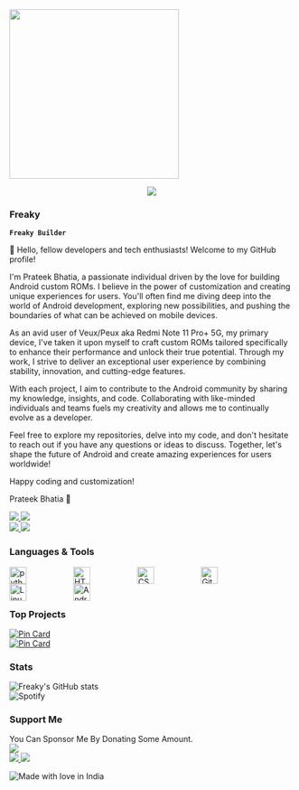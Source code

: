 <img align="center" width="300rem" src="https://github.com/ThePrateekBhatia/ThePrateekBhatia/assets/131198906/82b8e41b-fbe3-4408-b2f2-0a74c7490eeb">

<!-- Hello World sliding text -->
<p align="center">
  <img src="https://readme-typing-svg.herokuapp.com?lines=Hello+World!;Welcome+to+my+Profile!;I'm+Prateek+Bhatia!;A+Passionate+Developer!&center=true&width=380&height=55">
</p>

### Freaky
**`Freaky Builder`**

👋 Hello, fellow developers and tech enthusiasts! Welcome to my GitHub profile!

I'm Prateek Bhatia, a passionate individual driven by the love for building Android custom ROMs. I believe in the power of customization and creating unique experiences for users. You'll often find me diving deep into the world of Android development, exploring new possibilities, and pushing the boundaries of what can be achieved on mobile devices.

As an avid user of Veux/Peux aka Redmi Note 11 Pro+ 5G, my primary device, I've taken it upon myself to craft custom ROMs tailored specifically to enhance their performance and unlock their true potential. Through my work, I strive to deliver an exceptional user experience by combining stability, innovation, and cutting-edge features.

With each project, I aim to contribute to the Android community by sharing my knowledge, insights, and code. Collaborating with like-minded individuals and teams fuels my creativity and allows me to continually evolve as a developer.

Feel free to explore my repositories, delve into my code, and don't hesitate to reach out if you have any questions or ideas to discuss. Together, let's shape the future of Android and create amazing experiences for users worldwide!

Happy coding and customization!

Prateek Bhatia 🚀

<a align="left">
    <a href="https://www.facebook.com/prateek.bhatia.1238">
        <img src="https://custom-icon-badges.demolab.com/badge/Prateek Bhatia-0000ff?style=for-the-badge&logo=facebook&logoColor=white">
    </a>
    <a href="https://instagram.com/the_prateekbhatia">
        <img src="https://custom-icon-badges.demolab.com/badge/Prateek Bhatia-ff00ff?style=for-the-badge&logo=instagram&logoColor=white">
    </a><br>
    <a href="https://open.spotify.com/user/31cufsatx6dabubvrtu3p2br22sy">
        <img src="https://custom-icon-badges.demolab.com/badge/Freaky-191414?style=for-the-badge&logo=spotify&logoColor=1DB954">
    </a>
    <a href="https://t.me/MrFreakSins">
        <img src="https://custom-icon-badges.demolab.com/badge/Freaky-229ed9?style=for-the-badge&logo=telegram&logoColor=white">
    </a>
  </a>
</a>

### Languages & Tools
<img alt="python" align="left" width="30rem" style="padding-right:5rem" src="https://cdn.jsdelivr.net/gh/devicons/devicon/icons/python/python-original.svg"/>
<img alt="HTML" align="left" width="30rem" style="padding-right:5rem" src="https://cdn.jsdelivr.net/gh/devicons/devicon/icons/html5/html5-original.svg"/>
<img alt="CSS" align="left" width="30rem" style="padding-right:5rem" src="https://cdn.jsdelivr.net/gh/devicons/devicon/icons/css3/css3-original.svg"/>
<img alt="Git" align="left" width="30rem" style="padding-right:5rem" src="https://cdn.jsdelivr.net/gh/devicons/devicon/icons/git/git-original.svg"/>
<img alt="Linux" align="left" width="30rem" style="padding-right:5rem" src="https://cdn.jsdelivr.net/gh/devicons/devicon/icons/linux/linux-original.svg"/>
<img alt="Android" align="left" width="30rem" style="padding-right:5rem" src="https://cdn.jsdelivr.net/gh/devicons/devicon/icons/android/android-original.svg"/>
<br/>
‎ ‎ ‎ ‎ 
‎ ‎ ‎ ‎ 
‎ ‎ ‎ ‎ ‎ 
‎ ‎ ‎ ‎ 

### Top Projects
[![Pin Card](https://github-readme-stats.vercel.app/api/pin/?username=theprateekbhatia&repo=Freaky-Builds&theme=dark)](https://github.com/ThePrateekBhatia/Freaky-Builds)
<br>
[![Pin Card](https://github-readme-stats.vercel.app/api/pin/?username=theprateekbhatia&repo=device_xiaomi_veux&theme=dark)](https://github.com/ThePrateekBhatia/device_xiaomi_veux)

### Stats
![Freaky's GitHub stats](https://github-readme-stats.vercel.app/api?username=theprateekbhatia&show_icons=true&theme=dark)
<br>
![Spotify](https://spotify-recently-played-readme.vercel.app/api?user=31cufsatx6dabubvrtu3p2br22sy&width=470)

### Support Me
You Can Sponsor Me By Donating Some Amount.
<br>
<a align="left">
    <a href="https://paypal.me/bhatia111">
        <img src="https://custom-icon-badges.demolab.com/badge/Prateek Bhatia-3b7bbf?style=for-the-badge&logo=paypal&logoColor=white">
    </a><br>
    <a href="https://www.buymeacoffee.com/prateekbhatia">
        <img src="https://custom-icon-badges.demolab.com/badge/Freaky-ffff00?style=for-the-badge&logo=coffee-meow">
    </a>
    <a href="https://ko-fi.com/freaky">
        <img src="https://custom-icon-badges.demolab.com/badge/Freaky-229ed9?style=for-the-badge&logo=kofi-meow">
    </a>
  </a>
</a>

![Made with love in India](https://madewithlove.now.sh/in?heart=true&template=for-the-badge)

<!-- Cats and Dogs sliding animation -->
<p align="center">
  <img src="https://readme-typing-svg.herokuapp.com?font=Hack&color=%23FF3E4D&size=30&center=true&vCenter=true&lines=+%5C%C2%B7%C2%B7%C2%B7%C2%B7%C2%B7%C2%B7%C2%B7%C2%B7%C2%B7%C2%B7%C2%B7%C2%B7%C2%B7%C2%B7%C2%B7%C2%B7%C2%B7%C2%B7%C2%B7%C2%B7%C2%B7%C2%B7%C2%B7%C2%B7%C2%B7%C2%B7%C2%B7%C2%B7%C2%B7%C2%B7%C2%B7%C2%B7%C2%B7%C2%B7%C2%B7%C2%B7%C2%B7%C2%B7%C2%B7%C2%B7%C2%B7%C2%B7%C2%B7%C2%B7%C2%B7%C2%B7%C2%B7%C2%B7%C2%B7%C2%B7%C2%B7%C2%B7%C2%B7%C2%B7%C2%B7%C2%B7%C2%B7%C2%B7%C2%B7%C2%B7%C2%B7%C2%B7%C2%B7%C2%B7%C2%B7%C2%B7%C2%B7%C2%B7%C2%B7%C2%B7%C2%B7%C2%B7%C2%B7%C2%B7%C2%B7%C2%B7%C2%B7%C2%B7%C2%B7%C2%B7%C2%B7%C2%B7%C2%B7%C2%B7%C2%B7%C2%B7%C2%B7%C2%B7%C2%B7%C2%B7%C2%B7%C2%B7%C2%B7%C2%B7%C2%B7%C2%B7%C2%B7%C2%B7%C2%B7%C2%B7%C2%B7%C2%B7%C2%B7%C2%B7%C2%B7%C2%B7%C2%B7%C2%B7%C2%B7%C2%B7%C2%B7%C2%B7%C2%B7%C2%B7%C2%B7%C2%B7%C2%B7%C2%B7%C2%B7%C2%B7%C2%B7%C2%B7%C2%B7%C2%B7%C2%B7%C2%B7%C2%B7%C2%B7%C2%B7%C2%B7%C2%B7%C2%B7%C2%B7%C2%B7%C2%B7%C2%B7%C2%B7%C2%B7%C2%B7%C2%B7%C2%B7%C2%B7%C2%B7%C2%B7%C2%B7%C2%B7%C2%B7%C2%B7%C2%B7%C2%B7%C2%B7%C2%B7%C2%B7%C2%B7%C2%B7%C2%B7%C2%B7%C2%B7%C2%B7%C2%B7%C2%B7%C2%B7%C2%B7%C2%B7%C2%B7%C2%B7%C2%B7%C2%B7%C2%B7%C2%B7%C2%B7%C2%B7%C2%B7%C2%B7%C2%B7%C2%B7%C2%B7%C2%B7%C2%B7%C2%B7%C2%B7%C2%B7%C2%B7%C2%B7%C2%B7%C2%B7%C2%B7%C2%B7%C2%B7%C2%B7%C2%B7%C2%B7%C2%B7%C2%B7%C2%B7%C2%B7%C2%B7%C2%B7%C2%B7%C2%B7%C2%B7%C2%B7%C2%B7%C2%B7%C2%B7%C2%B7%C2%B7%C2%B7%C2%B7%C2%B7%C2%B7%C2%B7%C2%B7%C2%B7%C2%B7%C2%B7%C2%B7%C2%B7%C2%B7%C2%B7%C2%B7%C2%B7%C2%B7%C2%B7%C2%B7%C2%B7%C2%B7%C2%B7%C2%B7%C2%B7%C2%B7%C2%B7%C2%B7%C2%B7%C2%B7%C2%B7%C2%B7%C2%B7%C2%B7%C2%B7%C2%B7%C2%B7%C2%B7%C2%B7%C2%B7%C2%B7%C2%B7%C2%B7%C2%B7%C2%B7%C2%B7%C2%B7%C2%B7%C2%B7%C2%B7%C2%B7%C2%B7%C2%B7%C2%B7%C2%B7%C2%B7%C2%B7%C2%B7%C2%B7%C2%B7%C2%B7%C2%B7%C2%B7%C2%B7%C2%B7%C2%B7%C2%B7%C2%B7%C2%B7%C2%B7%C2%B7%C2%B7%C2%B7%C2%B7%C2%B7%C2%B7%C2%B7%C2%B7%C2%B7%C2%B7%C2%B7%C2%B7%C2%B7%C2%B7%C2%B7%C2%B7%C2%B7%C2%B7%C2%B7%C2%B7%C2%B7%C2%B7%C2%B7%C2%B7%C2%B7%C2%B7%C2%B7%C2%B7%C2%B7%C2%B7%C2%B7%C2%B7%C2%B7%C2%B7%C2%B7%C2%B7%C2%B7%C2%B7%C2%B7%C2%B7%C2%B7%C2%B7%C2%B7%C2%B7%C2%B7%C2%B7%C2%B7%C2%B7%C2%B7%C2%B7%C2%B7%C2%B7%C2%B7%C2%B7%C2%B7%C2%B7%C2%B7%C2%B7%C2%B7%C2%B7%C2%B7%C2%B7%C2%B7%C2%B7%C2%B7%C2%B7%C2%B7%C2%B7%C2%B7%C2%B7%C2%B7%C2%B7%C2%B7%C2%B7%C2%B7%C2%B7%C2%B7%C2%B7%C2%B7%C2%B7%C2%B7%C2%B7%C2%B7%C2%B7%C2%B7%C2%B7%C2%B7%C2%B7%C2%B7%C2%B7%C2%B7%C2%B7%C2%B7%C2%B7%C2%B7%C2%B7%C2%B7%C2%B7%C2%B7%C2%B7%C2%B7%C2%B7%C2%B7%C2%B7%C2%B7%C2%B7%C2%B7%C2%B7%C2%B7%C2%B7%C2%B7%C2%B7%C2%B7%C2%B7%C2%B7%C2%B7%C2%B7%C2%B7%C2%B7%C2%B7%C2%B7%C2%B7%C2%B7%C2%B7%C2%B7%C2%B7%C2%B7%C2%B7%C2%B7%C2%B7%C2%B7%C2%B7%C2%B7%C2%B7%C2%B7%C2%B7%C2%B7%C2%B7%C2%B7%C2%B7%C2%B7%C2%B7%C2%B7%C2%B7%C2%B7%C2%B7%C2%B7%C2%B7%C2%B7%C2%B7%C2%B7%C2%B7%C2%B7%C2%B7%C2%B7%C2%B7%C2%B7%C2%B7%C2%B7%C2%B7%C2%B7%C2%B7%C2%B7%C2%B7%C2%B7%C2%B7%C2%B7%C2%B7%C2%B7%C2%B7%C2%B7%C2%B7%C2%B7%C2%B7%C2%B7%C2%B7%C2%B7%C2%B7%C2%B7%C2%B7%C2%B7%C2%B7%C2%B7%C2%B7%C2%B7%C2%B7%C2%B7%C2%B7%C2%B7%C2%B7%C2%B7%C2%B7%C2%B7%C2%B7%C2%B7%C2%B7%C2%B7%C2%B7%C2%B7%C2%B7%C2%B7%C2%B7%C2%B7%C2%B7%C2%B7%C2%B7%C2%B7%C2%B7%C2%B7%C2%B7%C2%B7%C2%B7%C2%B7%C2%B7%C2%B7%C2%B7%C2%B7%C2%B7%C2%B7%C2%B7%C2%B7%C2%B7%C2%B7%C2%B7%C2%B7%C2%B7%C2%B7%C2%B7%C2%B7%C2%B7%C2%B7%C2%B7%C2%B7%C2%B7%C2%B7%C2%B7%C2%B7%C2%B7%C2%B7%C2%B7%C2%B7%C2%B7%C2%B7%C2%B7%C2%B7%C2%B7%C2%B7%C2%B7%C2%B7%C2%B7%C2%B7%C2%B7%C2%B7%C2%B7%C2%B7%C2%B7%C2%B7%C2%B7%C2%B7%C2%B7%C2%B7%C2%B7%C2%B7%C2%B7%C2%B7%C2%B7%C2%B7%C2%B7%C2%B7%C2%B7%C2%B7%C2%B7%C2%B7%C2%B7%C2%B7%C2%B7%C2%B7%C2%B7%C2%B7%C2%B7%C2%B7%C2%B7%C2%B7%C2%B7%C2%B7%C2%B7%C2%B7%C2%B7%C2%B7%C2%B7%C2%B7%C2%B7%C2%B7%C2%B7%C2%B7%C2%B7%C2%B7%C2%B7%C2%B7%C2%B7%C2%B7%C2%B7%C2%B7%C2%B7%C2%B7%C2%B7%C2%B7%C2%B7%C2%B7%C2%B7%C2%B7%C2%B7%C2%B7%C2%B7%C2%B7%C2%B7%C2%B7%C2%B7%C2%B7%C2%B7%C2%B7%C2%B7%C2%B7%C2%B7%C2%B7%C2%B7%C2%B7%C2%B7%C2%B7%C2%B7%C2%B7%C2%B7%C2%B7%C2%B7%C2%B7%C2%B7%C2%B7%C2%B7%C2%B7%C2%B7%C2%B7%C2%B7%C2%B7%C2%B7%C2%B7%C2%B7%C2%B7%C2%B7%C2%B7%C2%B7%C2%B7%C2%B7%C2%B7%C2%B7%C2%B7%C2%B7%C2%B7%C2%B7%C2%B7%C2%B7%C2%B7%C2%B7%C2%B7%C2%B7%C2%B7%C2%B7%C2%B7%C2%B7%C2%B7%C2%B7%C2%B7%C2%B7%C2%B7%C2%B7%C2%B7%C2%B7%C2%B7%C2%B7%C2%B7%C2%B7%C2%B7%C2%B7%C2%B7%C2%B7%C2%B7%C2%B7%C2%B7%C2%B7%C2%B7%C2%B7%C2%B7%C2%B7%C2%B7%C2%B7%C2%B7%C2%B7%C2%B7%C2%B7%C2%B7%C2%B7%C2%B7%C2%B7%C2%B7%C2%B7%C2%B7%C2%B7%C2%B7%C2%B7%C2%B7%C2%B7%C2%B7%C2%B7%C2%B7%C2%B7%C2%B7%C2%B7%C2%B7%C2%B7%C2%B7%C2%B7%C2%B7%C2%B7%C2%B7%C2%B7%C2%B7%C2%B7%C2%B7%C2%B7%C2%B7%C2%B7%C2%B7%C2%B7%C2%B7%C2%B7%C2%B7%C2%B7%C2%B7%C2%B7%C2%B7%C2%B7%C2%B7%C2%B7%C2%B7%C2%B7%C2%B7%C2%B7%C2%B7%C2%B7%C2%B7%C2%B7%C2%B7%C2%B7%C2%B7%C2%B7%C2%B7%C2%B7%C2%B7%C2%B7%C2%B7%C2%B7%C2%B7%C2%B7%C2%B7%C2%B7%C2%B7%C2%B7%C2%B7%C2%B7%C2%B7%C2%B7%C2%B7%C2%B7%C2%B7%C2%B7%C2%B7%C2%B7%C2%B7%C2%B7%C2%B7%C2%B7%C2%B7%C2
